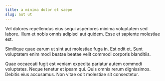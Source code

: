 ```yaml
---
title: a minima dolor et saepe
slug: aut ut
---
```


Vel dolores repellendus eius sequi asperiores minima voluptatem sed labore. Illum et nobis omnis adipisci aut quidem. Esse et sapiente molestiae est.

Similique quae earum ut sint aut molestiae fuga in. Est odit et. Sunt voluptatem enim modi beatae beatae velit commodi corporis blanditiis.

Quae occaecati fugit est veniam expedita pariatur autem commodi voluptates. Neque tenetur et ipsam qui. Quis omnis rerum dignissimos. Debitis eius accusamus. Non vitae odit molestiae sit consectetur.
